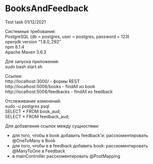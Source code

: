# BooksAndFeedback

Test task 01/12/2021

Системные требования:                                                      
PostgreSQL (db = postgres, user = postgres, password = 123)            
openjdk version "1.8.0_292"                                      
npm 8.1.4                                                                                                                      
Apache Maven 3.6.3                                                                                 

Для запуска приложения:                                                                            
sudo bash start.sh

Ссылки:                                                                                                                                   
http://localhost:3000/ - формы REST                                                                                                                 
http://localhost:5006/books - findAll из book                                                                                                        
http://localhost:5006/feedbacks - findAll из feedback                                                                                              

Отслеживание изменений:                                                                                            
sudo -u postgres psql                                                                                                                                            
SELECT * FROM book_aud;                                                                                                                                                             
SELECT * FROM feedback_aud;                                                                                                                    

Для добавления ссылок между сущностями:
- для того, чтобы в book добавить feedback'и: расскоментировать @OneToMany в Book
- для того, чтобы в в feedback добавить book: расскоментировать @ManyToOne в Feedback
- в mainController расскоментировать @PostMapping
